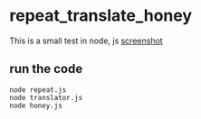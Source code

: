 # repeat_translate_honey
This is a small test in node, js
[screenshot](https://raw.githubusercontent.com/iloveyii/repeat_translate_honey/master/problem_a.png)

## run the code 
```
node repeat.js
node translator.js
node honey.js

```
